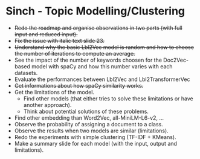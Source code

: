 # Sinch - Topic Modelling/Clustering

- ~~Redo the roadmap and organise observations in two parts (with full input and reduced input).~~
- ~~Fix the issue with italic text slide 23.~~
- ~~Understand why the basic Lbl2Vec model is random and how to choose the number of iterations to compute an average.~~
- See the impact of the number of keywords choosen for the Doc2Vec-based model with spaCy and how this number varies with each datasets.
- Evaluate the performances between Lbl2Vec and Lbl2TransformerVec
- ~~Get informations about how spaCy similarity works.~~
- Get the limitations of the model.
    - Find other models (that either tries to solve these limitations or have another approach).
    - Think about potential solutions of these problems.
- Find other embedding than Word2Vec, all-MiniLM-L6-v2, ...
- Observe the probability of assigning a document to a class.
- Observe the results when two models are similar (limitations).
- Redo the experiments with simple clustering (TF-IDF + KMeans).
- Make a summary slide for each model (with the input, output and limitations).
